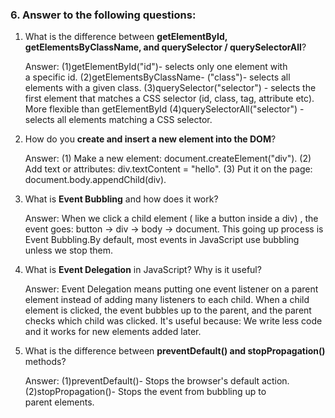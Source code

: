 
### 6. Answer to the following questions:

1. What is the difference between **getElementById, getElementsByClassName, and querySelector / querySelectorAll**?
   
    Answer: (1)getElementById("id")- selects only one element with a specific id.
            (2)getElementsByClassName- ("class")- selects all elements with a given class.
            (3)querySelector("selector") - selects the first element that matches a CSS selector (id, class, tag, attribute etc). More flexible than getElementById
            (4)querySelectorAll("selector") - selects all elements matching a CSS selector.
2. How do you **create and insert a new element into the DOM**?
   
    Answer: (1) Make a new element: document.createElement("div").
            (2) Add text or attributes: div.textContent = "hello".
            (3) Put it on the page: document.body.appendChild(div).
3. What is **Event Bubbling** and how does it work?
   
    Answer: When we click a child element ( like a button inside a div) , the event goes: button -> div -> body -> document. This going up process is Event Bubbling.By      default, most events in JavaScript use bubbling unless we stop them.
4. What is **Event Delegation** in JavaScript? Why is it useful?
   
    Answer: Event Delegation means putting one event listener on a parent element instead of adding many listeners to each child.
            When a child element is clicked, the event bubbles up to the parent, and the parent checks which child was clicked.
            It's useful because: We write less code and it works for new elements added later.
5. What is the difference between **preventDefault() and stopPropagation()** methods?
    
    Answer: (1)preventDefault()- Stops the browser's default action.
            (2)stopPropagation()- Stops the event from bubbling up to parent elements.

